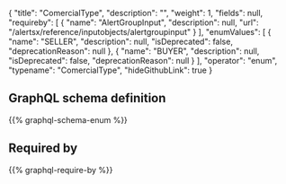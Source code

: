{
  "title": "ComercialType",
  "description": "",
  "weight": 1,
  "fields": null,
  "requireby": [
    {
      "name": "AlertGroupInput",
      "description": null,
      "url": "/alertsx/reference/inputobjects/alertgroupinput"
    }
  ],
  "enumValues": [
    {
      "name": "SELLER",
      "description": null,
      "isDeprecated": false,
      "deprecationReason": null
    },
    {
      "name": "BUYER",
      "description": null,
      "isDeprecated": false,
      "deprecationReason": null
    }
  ],
  "operator": "enum",
  "typename": "ComercialType",
  "hideGithubLink": true
}
## GraphQL schema definition

{{% graphql-schema-enum %}}

## Required by

{{% graphql-require-by %}}
